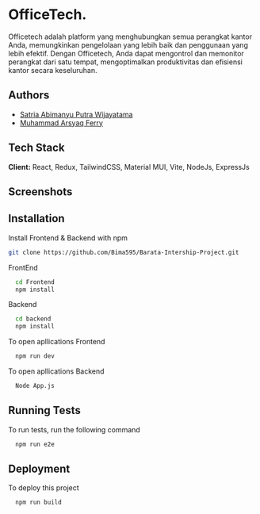 # OfficeTech.

Officetech adalah platform yang menghubungkan semua perangkat kantor Anda, memungkinkan pengelolaan yang lebih baik dan penggunaan yang lebih efektif. Dengan Officetech, Anda dapat mengontrol dan memonitor perangkat dari satu tempat, mengoptimalkan produktivitas dan efisiensi kantor secara keseluruhan.


## Authors

- [Satria Abimanyu Putra Wijayatama](https://www.github.com/bima595)
- [Muhammad Arsyaq Ferry](https://github.com/Griimm09)


## Tech Stack

**Client:** React, Redux, TailwindCSS, Material MUI, Vite, NodeJs, ExpressJs

## Screenshots


## Installation

Install Frontend & Backend with npm

```bash
git clone https://github.com/Bima595/Barata-Intership-Project.git
```
FrontEnd
```bash
  cd Frontend
  npm install 
```
Backend
```bash
  cd backend
  npm install 
```
To open apllications Frontend

```bash
  npm run dev
```
To open apllications Backend
```bash
  Node App.js
``` 
## Running Tests

To run tests, run the following command

```bash
  npm run e2e
```


## Deployment

To deploy this project 

```bash
  npm run build
```

